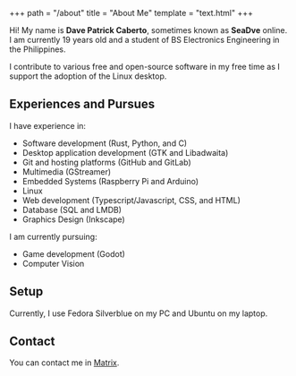 +++
path = "/about"
title = "About Me"
template = "text.html"
+++

Hi! My name is **Dave Patrick Caberto**, sometimes known as **SeaDve** online. I am currently 19 years old and a student of BS Electronics Engineering in the Philippines.

I contribute to various free and open-source software in my free time as I support the adoption of the Linux desktop.

## Experiences and Pursues

I have experience in:

* Software development (Rust, Python, and C)
* Desktop application development (GTK and Libadwaita)
* Git and hosting platforms (GitHub and GitLab)
* Multimedia (GStreamer)
* Embedded Systems (Raspberry Pi and Arduino)
* Linux
* Web development (Typescript/Javascript, CSS, and HTML)
* Database (SQL and LMDB)
* Graphics Design (Inkscape)

I am currently pursuing:

* Game development (Godot)
* Computer Vision

## Setup

Currently, I use Fedora Silverblue on my PC and Ubuntu on my laptop.

## Contact

You can contact me in [Matrix](https://matrix.to/#/@sedve:matrix.org).

